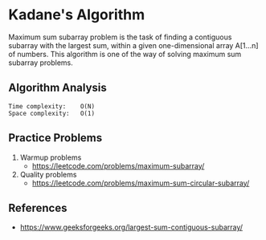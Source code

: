 # Kadane's Algorithm
Maximum sum subarray problem is the task of finding a contiguous subarray with the largest sum, within a given one-dimensional array A[1...n] of numbers. This algorithm is one of the way of solving maximum sum subarray problems.

## Algorithm Analysis
```
Time complexity:    O(N)
Space complexity:   O(1)
```

## Practice Problems
1. Warmup problems
    - https://leetcode.com/problems/maximum-subarray/
2. Quality problems
    - https://leetcode.com/problems/maximum-sum-circular-subarray/

## References
- https://www.geeksforgeeks.org/largest-sum-contiguous-subarray/